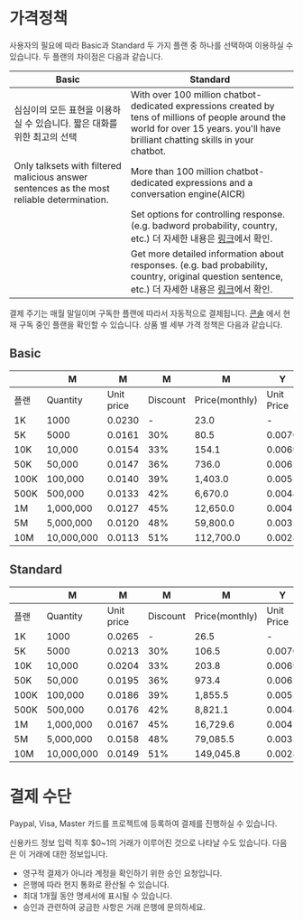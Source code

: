 <style
  type="text/css">
style {color:#ffffff;display:hidden}
h1, h2, h3, h4, h5, h6 {color:#333333;}
p, li {color:#333333}
code {color:#000080;}
</style>

# 가격정책

사용자의 필요에 따라 Basic과 Standard 두 가지 플랜 중 하나를 선택하여 이용하실 수 있습니다. 두 플랜의 차이점은 다음과 같습니다.

| Basic | Standard |
| --- | --- |
| 심심이의 모든 표현을 이용하실 수 있습니다. 짧은 대화를 위한 최고의 선택 | With over 100 million chatbot-dedicated expressions created by tens of millions of people around the world for over 15 years. you'll have brilliant chatting skills in your chatbot. |
| Only talksets with filtered malicious answer sentences as the most reliable determination. | More than 100 million chatbot-dedicated expressions and a conversation engine(AICR) |
| | Set options for controlling response. (e.g. badword probability, country, etc.) 더 자세한 내용은 [링크](https://workshop.simsimi.com/document?lc=ko#st_filter_options)에서 확인. |
| | Get more detailed information about responses. (e.g. bad probability, country, original question sentence, etc.) 더 자세한 내용은 [링크](https://workshop.simsimi.com/document?lc=ko#st_additional_info_details)에서 확인. |

결제 주기는 매월 말일이며 구독한 플랜에 따라서 자동적으로 결제됩니다. [콘솔](https://workshop.simsimi.com/dashboard) 에서 현재 구독 중인 플랜을 확인할 수 있습니다. 상품 별 세부 가격 정책은 다음과 같습니다.

## Basic

| | M | M | M | M | Y | Y | Y | Y |
| --- | --- | --- | --- | --- | --- | --- | --- | --- |
| 플랜 | Quantity | Unit price | Discount | Price(monthly) | Unit Price | Discount | Price(monthly) | Price(annually) |
| 1K | 1000 | 0.0230 | - | 23.0 | - | - | - | - |
| 5K | 5000 | 0.0161 | 30% | 80.5 | 0.0076 | 67% | 38 | 455.4 |
| 10K | 10,000 | 0.0154 | 33% | 154.1 | 0.0069 | 70% | 69 | 828.0 |
| 50K | 50,000 | 0.0147 | 36% | 736.0 | 0.0062 | 73% | 311 | 3,726.0 |
| 100K | 100,000 | 0.0140 | 39% | 1,403.0 | 0.0055 | 76% | 552 | 6,624.0 |
| 500K | 500,000 | 0.0133 | 42% | 6,670.0 | 0.0048 | 79% | 2,415 | 28,980.0 |
| 1M | 1,000,000 | 0.0127 | 45% | 12,650.0 | 0.0041 | 82% | 4,140 | 49,680.0 |
| 5M | 5,000,000 | 0.0120 | 48% | 59,800.0 | 0.0035 | 85% | 17,250 | 207,000.0 |
| 10M | 10,000,000 | 0.0113 | 51% | 112,700.0 | 0.0028 | 88% | 27,600 | 331,200.0 |

## Standard

| | M | M | M | M | Y | Y | Y | Y |
| --- | --- | --- | --- | --- | --- | --- | --- | --- |
| 플랜 | Quantity | Unit price | Discount | Price(monthly) | Unit Price | Discount | Price(monthly) | Price(annually) |
| 1K | 1000 | 0.0265 | - | 26.5 | - | - | - | - |
| 5K | 5000 | 0.0213 | 30% | 106.5 | 0.0076 | 67% | 50 | 602.3 |
| 10K | 10,000 | 0.0204 | 33% | 203.8 | 0.0069 | 70% | 91 | 1,095.0 |
| 50K | 50,000 | 0.0195 | 36% | 973.4 | 0.0062 | 73% | 411 | 4,927.6 |
| 100K | 100,000 | 0.0186 | 39% | 1,855.5 | 0.0055 | 76% | 730 | 8,760.2 |
| 500K | 500,000 | 0.0176 | 42% | 8,821.1 | 0.0048 | 79% | 3,194 | 38,326.1 |
| 1M | 1,000,000 | 0.0167 | 45% | 16,729.6 | 0.0041 | 82% | 5,475 | 65,701.8 |
| 5M | 5,000,000 | 0.0158 | 48% | 79,085.5 | 0.0035 | 85% | 22,813 | 273,757.5 |
| 10M | 10,000,000 | 0.0149 | 51% | 149,045.8 | 0.0028 | 88% | 36,501 | 438,012.0 |

# 결제 수단

Paypal, Visa, Master 카드를 프로젝트에 등록하여 결제를 진행하실 수 있습니다.

신용카드 정보 입력 직후 $0~1의 거래가 이루어진 것으로 나타날 수도 있습니다. 다음은 이 거래에 대한 정보입니다.

* 영구적 결제가 아니라 계정을 확인하기 위한 승인 요청입니다.
* 은행에 따라 현지 통화로 환산될 수 있습니다.
* 최대 1개월 동안 명세서에 표시될 수 있습니다.
* 승인과 관련하여 궁금한 사항은 거래 은행에 문의하세요.

